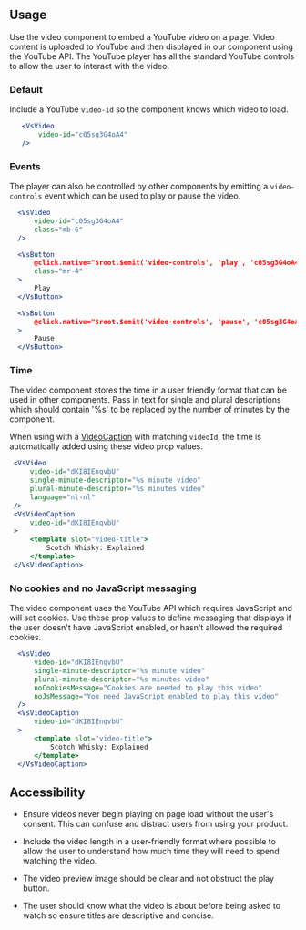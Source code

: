 ## Usage
Use the video component to embed a YouTube video on a page. Video content is uploaded to 
YouTube and then displayed in our component using the YouTube API. The YouTube player has all the 
standard YouTube controls to allow the user to interact with the video.

### Default
Include a YouTube `video-id` so the component knows which video to load. 

 ```jsx
    <VsVideo 
        video-id="c05sg3G4oA4" 
    />
  ```

### Events
The player can also be controlled by other components by emitting a `video-controls` 
event which can be used to play or pause the video.

  ```jsx
    <VsVideo
        video-id="c05sg3G4oA4"
        class="mb-6"
    />

    <VsButton
        @click.native="$root.$emit('video-controls', 'play', 'c05sg3G4oA4')"
        class="mr-4"
    >
        Play
    </VsButton>

    <VsButton
        @click.native="$root.$emit('video-controls', 'pause', 'c05sg3G4oA4')"
    >
        Pause
    </VsButton>
  ```
### Time
The video component stores the time in a user friendly format that can be used in other components. Pass in 
text for single and plural descriptions which should contain '%s' to be replaced by the number of minutes by the component.

When using with a <a href="/#/Patterns/Video%20Caption">VideoCaption</a> with matching `videoId`, 
the time is automatically added using these video prop values. 

   ```jsx
    <VsVideo
        video-id="dKI8IEnqvbU"
        single-minute-descriptor="%s minute video"
        plural-minute-descriptor="%s minutes video"
        language="nl-nl"
    />
    <VsVideoCaption
        video-id="dKI8IEnqvbU"
    >
        <template slot="video-title">
            Scotch Whisky: Explained
        </template>
    </VsVideoCaption>    
  ```

  ### No cookies and no JavaScript messaging
  The video component uses the YouTube API which requires JavaScript and will set cookies. Use these prop values to define messaging that displays if the user doesn't have JavaScript enabled, or hasn't allowed the required cookies.

  ```jsx
    <VsVideo
        video-id="dKI8IEnqvbU"
        single-minute-descriptor="%s minute video"
        plural-minute-descriptor="%s minutes video"
        noCookiesMessage="Cookies are needed to play this video"
        noJsMessage="You need JavaScript enabled to play this video"
    />
    <VsVideoCaption
        video-id="dKI8IEnqvbU"
    >
        <template slot="video-title">
            Scotch Whisky: Explained
        </template>
    </VsVideoCaption>    
  ```

  ## Accessibility
- Ensure videos never begin playing on page load without the user's consent. This can confuse and distract users from using your product.

- Include the video length in a user-friendly format where possible to allow the user to understand how much time they will need to spend watching the video.

- The video preview image should be clear and not obstruct the play button.

- The user should know what the video is about before being asked to watch so ensure titles are descriptive and concise. 